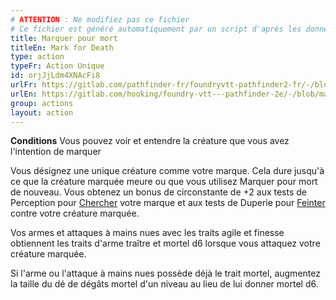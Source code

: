 ```yaml
---
# ATTENTION : Ne modifiez pas ce fichier
# Ce fichier est généré automatiquement par un script d'après les données du module Foundry VTT officiel et de sa traduction
title: Marquer pour mort
titleEn: Mark for Death
type: action
typeFr: Action Unique
id: orjJjLdm4XNAcFi8
urlFr: https://gitlab.com/pathfinder-fr/foundryvtt-pathfinder2-fr/-/blob/master/data/actions/orjJjLdm4XNAcFi8.htm
urlEn: https://gitlab.com/hooking/foundry-vtt---pathfinder-2e/-/blob/master/packs/data/actions.db/mark-for-death.json
group: actions
layout: action
---
```

**Conditions** Vous pouvez voir et entendre la créature que vous avez l'intention de marquer

Vous désignez une unique créature comme votre marque. Cela dure jusqu'à ce que la créature marquée meure ou que vous utilisez Marquer pour mort de nouveau. Vous obtenez un bonus de circonstante de +2 aux tests de Perception pour [Chercher](chercher.md) votre marque et aux tests de Duperie pour [Feinter](feinter.md) contre votre créature marquée.

Vos armes et attaques à mains nues avec les traits agile et finesse obtiennent les traits d'arme traître et mortel d6 lorsque vous attaquez votre créature marquée.

Si l'arme ou l'attaque à mains nues possède déjà le trait mortel, augmentez la taille du dé de dégâts mortel d'un niveau au lieu de lui donner mortel d6.


